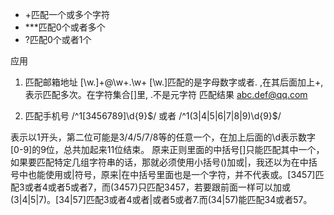 - +匹配一个或多个字符
- ***匹配0个或者多个
- ?匹配0个或者1个

应用
1. 匹配邮箱地址
[\w.]+@\w+\.\w+
[\w.]匹配的是字母数字或者. ,在其后面加上+,表示匹配多次。在字符集合[]里, .不是元字符
匹配结果  abc.def@qq.com

2. 匹配手机号
/^1[3456789]\d{9}$/ 或者 /^1(3|4|5|6|7|8|9)\d{9}$/

表示以1开头，第二位可能是3/4/5/7/8等的任意一个，在加上后面的\d表示数字[0-9]的9位，总共加起来11位结束。
原来正则里面的中括号[]只能匹配其中一个，如果要匹配特定几组字符串的话，那就必须使用小括号()加或|，我还以为在中括号中也能使用或|符号，原来|在中括号里面也是一个字符，并不代表或。[3457]匹配3或者4或者5或者7，而(3457)只匹配3457，若要跟前面一样可以加或(3|4|5|7)。[34|57]匹配3或者4或者|或者5或者7.而(34|57)能匹配34或者57。